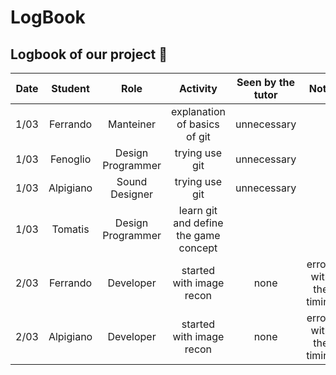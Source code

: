 # LogBook

## Logbook of our project :rocket:

| Date | Student | Role | Activity | Seen by the tutor | Note |
|:----:|:-------:|:----:|:--------:|:-----------------:|:----:|
|1/03| Ferrando  | Manteiner|explanation of basics of git|  unnecessary |      |
|1/03| Fenoglio  | Design Programmer   | trying use git   |   unnecessary            |      |
|1/03| Alpigiano | Sound Designer   |    trying use git      |         unnecessary          |      |
|1/03| Tomatis   | Design Programmer     | learn git and define the game concept|                   |      |
|2/03| Ferrando  | Developer | started with image recon | none | errors with the timing|
|2/03| Alpigiano  | Developer | started with image recon | none | errors with the timing|
